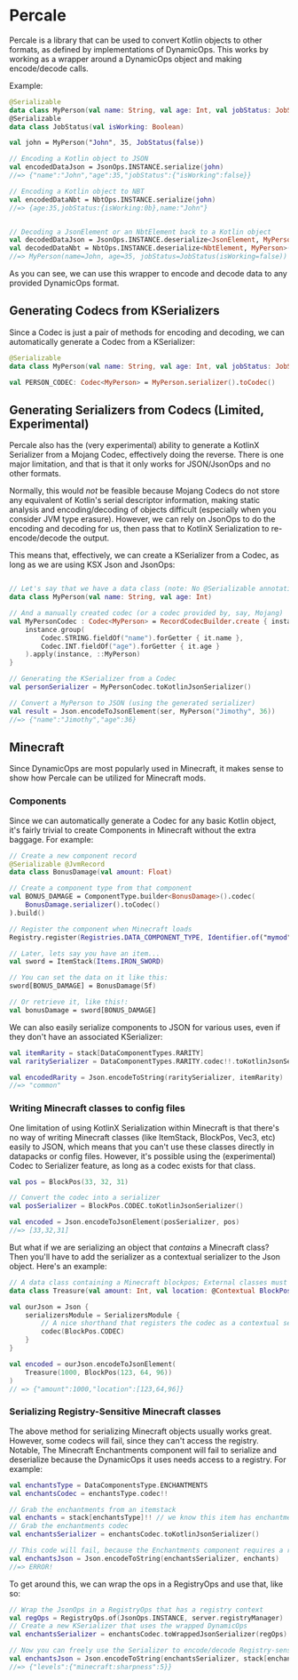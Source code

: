 
# Percale

Percale is a library that can be used to convert Kotlin objects to other formats, as defined by implementations of DynamicOps. This works by working as a wrapper around a DynamicOps object and making encode/decode calls.

Example:

```kotlin
@Serializable
data class MyPerson(val name: String, val age: Int, val jobStatus: JobStatus)
@Serializable
data class JobStatus(val isWorking: Boolean)

val john = MyPerson("John", 35, JobStatus(false))

// Encoding a Kotlin object to JSON
val encodedDataJson = JsonOps.INSTANCE.serialize(john) 
//=> {"name":"John","age":35,"jobStatus":{"isWorking":false}}

// Encoding a Kotlin object to NBT
val encodedDataNbt = NbtOps.INSTANCE.serialize(john) 
//=> {age:35,jobStatus:{isWorking:0b},name:"John"}


// Decoding a JsonElement or an NbtElement back to a Kotlin object
val decodedDataJson = JsonOps.INSTANCE.deserialize<JsonElement, MyPerson>(encodedDataJson!!)
val decodedDataNbt = NbtOps.INSTANCE.deserialize<NbtElement, MyPerson>(encodedDataNbt!!)
//=> MyPerson(name=John, age=35, jobStatus=JobStatus(isWorking=false))
```

As you can see, we can use this wrapper to encode and decode data to any provided DynamicOps format.

## Generating Codecs from KSerializers

Since a Codec is just a pair of methods for encoding and decoding, we can automatically generate a Codec from a KSerializer:

```kotlin
@Serializable
data class MyPerson(val name: String, val age: Int, val jobStatus: JobStatus)

val PERSON_CODEC: Codec<MyPerson> = MyPerson.serializer().toCodec()
```

## Generating Serializers from Codecs (Limited, Experimental)

Percale also has the (very experimental) ability to generate a KotlinX Serializer from a Mojang Codec, effectively doing the reverse. There is one major limitation, and that is that it only works for JSON/JsonOps and no other formats.

Normally, this would *not* be feasible because Mojang Codecs do not store any equivalent of Kotlin's serial descriptor information, making static analysis and encoding/decoding of objects difficult (especially when you consider JVM type erasure). However, we can rely on JsonOps to do the encoding and decoding for us, then pass that to KotlinX Serialization to re-encode/decode the output. 

This means that, effectively, we can create a KSerializer from a Codec, as long as we are using KSX Json and JsonOps:

```kotlin

// Let's say that we have a data class (note: No @Serializable annotation!)
data class MyPerson(val name: String, val age: Int)

// And a manually created codec (or a codec provided by, say, Mojang)
val MyPersonCodec : Codec<MyPerson> = RecordCodecBuilder.create { instance ->
    instance.group(
        Codec.STRING.fieldOf("name").forGetter { it.name },
        Codec.INT.fieldOf("age").forGetter { it.age }
    ).apply(instance, ::MyPerson)
}

// Generating the KSerializer from a Codec
val personSerializer = MyPersonCodec.toKotlinJsonSerializer()

// Convert a MyPerson to JSON (using the generated serializer)
val result = Json.encodeToJsonElement(ser, MyPerson("Jimothy", 36))
//=> {"name":"Jimothy","age":36}
```

## Minecraft

Since DynamicOps are most popularly used in Minecraft, it makes sense to show how Percale can be utilized for Minecraft mods.

### Components

Since we can automatically generate a Codec for any basic Kotlin object, it's fairly trivial to create Components in Minecraft without the extra baggage. For example:

```kotlin
// Create a new component record
@Serializable @JvmRecord
data class BonusDamage(val amount: Float)

// Create a component type from that component
val BONUS_DAMAGE = ComponentType.builder<BonusDamage>().codec(
    BonusDamage.serializer().toCodec()
).build()

// Register the component when Minecraft loads
Registry.register(Registries.DATA_COMPONENT_TYPE, Identifier.of("mymod", "bonus_damage"), BONUS_DAMAGE)

// Later, lets say you have an item...
val sword = ItemStack(Items.IRON_SWORD)

// You can set the data on it like this:
sword[BONUS_DAMAGE] = BonusDamage(5f)

// Or retrieve it, like this!:
val bonusDamage = sword[BONUS_DAMAGE]
```

We can also easily serialize components to JSON for various uses, even if they don't have an associated KSerializer:

```kotlin
val itemRarity = stack[DataComponentTypes.RARITY]
val raritySerializer = DataComponentTypes.RARITY.codec!!.toKotlinJsonSerializer()

val encodedRarity = Json.encodeToString(raritySerializer, itemRarity)
//=> "common"

```


### Writing Minecraft classes to config files

One limitation of using KotlinX Serialization within Minecraft is that there's no way of writing Minecraft classes (like ItemStack, BlockPos, Vec3, etc) easily to JSON, which means that you can't use these classes directly in datapacks or config files. However, it's possible using the (experimental) Codec to Serializer feature, as long as a codec exists for that class.

```kotlin
val pos = BlockPos(33, 32, 31)

// Convert the codec into a serializer
val posSerializer = BlockPos.CODEC.toKotlinJsonSerializer()

val encoded = Json.encodeToJsonElement(posSerializer, pos)
//=> [33,32,31]
```

But what if we are serializing an object that *contains* a Minecraft class? Then you'll have to add the serializer as a contextual serializer to the Json object. Here's an example:

```kotlin
// A data class containing a Minecraft blockpos; External classes must be marked as Contextual
data class Treasure(val amount: Int, val location: @Contextual BlockPos)

val ourJson = Json {
    serializersModule = SerializersModule {
        // A nice shorthand that registers the codec as a contextual serializer
        codec(BlockPos.CODEC)
    }
}

val encoded = ourJson.encodeToJsonElement(
    Treasure(1000, BlockPos(123, 64, 96))
)
// => {"amount":1000,"location":[123,64,96]}

```
### Serializing Registry-Sensitive Minecraft classes

The above method for serializing Minecraft objects usually works great. However, some codecs will fail, since they can't access the registry. Notable, The Minecraft Enchantments component will fail to serialize and deserialize because the DynamicOps it uses needs access to a registry. For example:

```kotlin
val enchantsType = DataComponentsType.ENCHANTMENTS
val enchantsCodec = enchantsType.codec!!

// Grab the enchantments from an itemstack
val enchants = stack[enchantsType]!! // we know this item has enchantments
// Grab the enchantments codec
val enchantsSerializer = enchantsCodec.toKotlinJsonSerializer()

// This code will fail, because the Enchantments component requires a registry wrapper context:
val enchantsJson = Json.encodeToString(enchantsSerializer, enchants)
//=> ERROR!
```

To get around this, we can wrap the ops in a RegistryOps and use that, like so:

```kotlin
// Wrap the JsonOps in a RegistryOps that has a registry context
val regOps = RegistryOps.of(JsonOps.INSTANCE, server.registryManager)
// Create a new KSerializer that uses the wrapped DynamicOps
val enchantsSerializer = enchantsCodec.toWrappedJsonSerializer(regOps)

// Now you can freely use the Serializer to encode/decode Registry-sensitive classes!
val enchantsJson = Json.encodeToString(enchantsSerializer, stack[enchantsType]!!)
//=> {"levels":{"minecraft:sharpness":5}}
```


